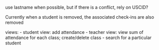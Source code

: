 use lastname when possible, but if there is a conflict, rely on USCID?

Currently when a student is removed, the associated check-ins are also removed

views:
    - student view: add attendance
    - teacher view: view sum of attendance for each class; create/delete class
        - search for a particular student